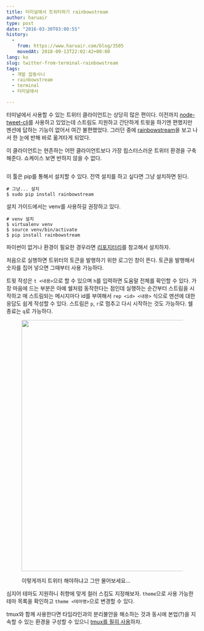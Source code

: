 ```yaml
---
title: 터미널에서 트위터하기 rainbowstream
author: haruair
type: post
date: "2016-03-30T03:00:55"
history:
  - 
    from: https://www.haruair.com/blog/3505
    movedAt: 2018-09-13T22:02:42+00:00
lang: ko
slug: twitter-from-terminal-rainbowstream
tags:
  - 개발 잡동사니
  - rainbowstream
  - terminal
  - 터미널에서

---
```

터미널에서 사용할 수 있는 트위터 클라이언트는 상당히 많은 편이다. 이전까지 [node-tweet-cli][1]를 사용하고 있었는데 스트림도 지원하고 간단하게 트윗을 하기엔 편했지만 멘션에 답하는 기능이 없어서 여간 불편했었다. 그러던 중에 [rainbowstream][2]을 보고 나서 한 눈에 반해 바로 옮겨타게 되었다.

이 클라이언트는 현존하는 어떤 클라이언트보다 가장 힙스터스러운 트위터 환경을 구축해준다. 쇼케이스 보면 반하지 않을 수 없다.

<img src="https://raw.githubusercontent.com/DTVD/rainbowstream/master/screenshot/rs.gif?w=660&#038;ssl=1" alt="" data-recalc-dims="1" />

이 툴은 pip를 통해서 설치할 수 있다. 전역 설치를 하고 싶다면 그냥 설치하면 된다.

    # 그냥... 설치
    $ sudo pip install rainbowstream
    

설치 가이드에서는 venv를 사용하길 권장하고 있다.

    # venv 설치
    $ virtualenv venv
    $ source venv/bin/activate
    $ pip install rainbowstream
    

파이썬이 없거나 환경이 필요한 경우라면 [리포지터리][2]를 참고해서 설치하자.

처음으로 실행하면 트위터의 토큰을 발행하기 위한 로그인 창이 뜬다. 토큰을 발행해서 숫자를 집어 넣으면 그때부터 사용 가능하다.

트윗 작성은 `t <내용>`으로 할 수 있으며 `h`를 입력하면 도움말 전체를 확인할 수 있다. 가장 마음에 드는 부분은 아예 쉘처럼 동작한다는 점인데 실행하는 순간부터 스트림을 시작하고 매 스트림되는 메시지마다 id를 부여해서 `rep <id> <내용>` 식으로 멘션에 대한 응답도 쉽게 작성할 수 있다. 스트림은 `p`, `r`로 멈추고 다시 시작하는 것도 가능하다. 쉘 종료는 `q`로 가능하다.

<figure class="wp-caption alignnone">

<img src="https://farm2.staticflickr.com/1508/25464896044_5f7513515e_b.jpg?resize=660%2C660&#038;ssl=1" width="660" height="660" class data-recalc-dims="1" /><figcaption class="wp-caption-text">이렇게까지 트위터 해야하냐고 그만 물어보세요&#8230;</figcaption></figure> 

심지어 테마도 지원하니 취향에 맞게 컬러 스킴도 지정해보자. `theme`으로 사용 가능한 테마 목록을 확인하고 `theme <테마명>`으로 변경할 수 있다.

tmux와 함께 사용한다면 타임라인과의 분리불안을 해소하는 것과 동시에 본업(?)을 지속할 수 있는 환경을 구성할 수 있으니 [tmux를 필히 사용][3]하자.

 [1]: https://www.npmjs.com/package/node-tweet-cli
 [2]: https://github.com/DTVD/rainbowstream
 [3]: http://haruair.com/blog/2124